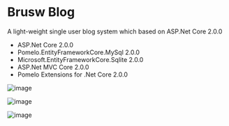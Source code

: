 # Brusw Blog

A light-weight single user blog system which based on ASP.Net Core 2.0.0
- ASP.Net Core 2.0.0
- Pomelo.EntityFrameworkCore.MySql 2.0.0
- Microsoft.EntityFrameworkCore.Sqlite 2.0.0
- ASP.Net MVC Core 2.0.0
- Pomelo Extensions for .Net Core 2.0.0

![image](https://cloud.githubusercontent.com/assets/2216750/15952346/94f0e3e2-2ef2-11e6-9e31-9fbc6e389c36.png)

![image](https://cloud.githubusercontent.com/assets/2216750/15952645/5b4ecf16-2ef5-11e6-9da7-40a6730d07d8.png)

![image](https://cloud.githubusercontent.com/assets/2216750/17664138/88d852f0-6324-11e6-848b-6d594b146af6.png)
